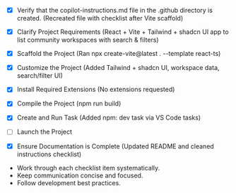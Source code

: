 - [x] Verify that the copilot-instructions.md file in the .github directory is created. (Recreated file with checklist after Vite scaffold)

- [x] Clarify Project Requirements (React + Vite + Tailwind + shadcn UI app to list community workspaces with search & filters)

- [x] Scaffold the Project (Ran npx create-vite@latest . --template react-ts)

- [x] Customize the Project (Added Tailwind + shadcn UI, workspace data, search/filter UI)

- [x] Install Required Extensions (No extensions requested)

- [x] Compile the Project (npm run build)

- [x] Create and Run Task (Added npm: dev task via VS Code tasks)

- [ ] Launch the Project

- [x] Ensure Documentation is Complete (Updated README and cleaned instructions checklist)

- Work through each checklist item systematically.
- Keep communication concise and focused.
- Follow development best practices.
